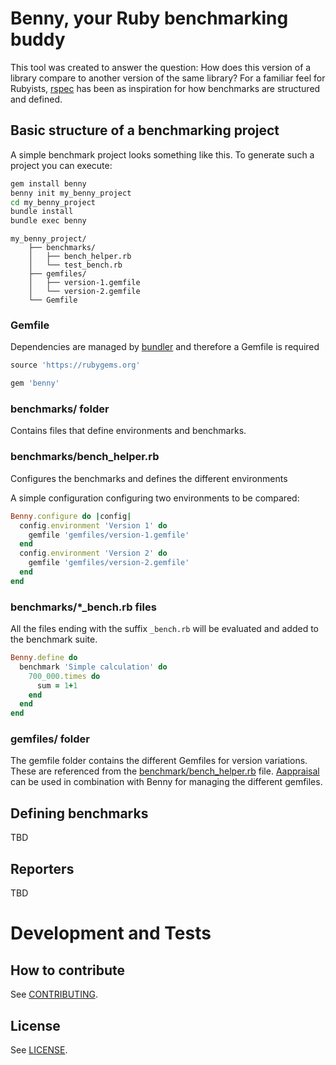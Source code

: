 # Benny, your Ruby benchmarking buddy

This tool was created to answer the question: How does this version of a library compare to another version of the same library?
For a familiar feel for Rubyists, [rspec](https://github.com/rspec/rspec-core) has been as inspiration for how benchmarks are structured and defined.

## Basic structure of a benchmarking project

A simple benchmark project looks something like this. To generate such a project you can execute:

```bash
gem install benny
benny init my_benny_project
cd my_benny_project
bundle install
bundle exec benny
```

```
my_benny_project/
    ├── benchmarks/
    │   ├── bench_helper.rb
    │   └── test_bench.rb
    ├── gemfiles/
    │   ├── version-1.gemfile
    │   └── version-2.gemfile
    └── Gemfile
```

### Gemfile
Dependencies are managed by [bundler](https://github.com/rubygems/rubygems/tree/master/bundler) and therefore a Gemfile is required

```ruby
source 'https://rubygems.org'

gem 'benny'
```

### benchmarks/ folder
Contains files that define environments and benchmarks.

### benchmarks/bench_helper.rb
Configures the benchmarks and defines the different environments

A simple configuration configuring two environments to be compared:

```ruby
Benny.configure do |config|
  config.environment 'Version 1' do
    gemfile 'gemfiles/version-1.gemfile'
  end
  config.environment 'Version 2' do
    gemfile 'gemfiles/version-2.gemfile'
  end
end
```

### benchmarks/*_bench.rb files
All the files ending with the suffix `_bench.rb` will be evaluated and added to the benchmark suite.


```ruby
Benny.define do
  benchmark 'Simple calculation' do
    700_000.times do
      sum = 1+1
    end
  end
end
```

### gemfiles/ folder

The gemfile folder contains the different Gemfiles for version variations. These are referenced from the [benchmark/bench_helper.rb](#benchmarksbench_helperrb) file.
[Aappraisal](https://github.com/thoughtbot/appraisal) can be used in combination with Benny for managing the different gemfiles.

## Defining benchmarks

TBD

## Reporters

TBD

# Development and Tests

## How to contribute
See [CONTRIBUTING](CONTRIBUTING.md).

## License

See [LICENSE](LICENSE).